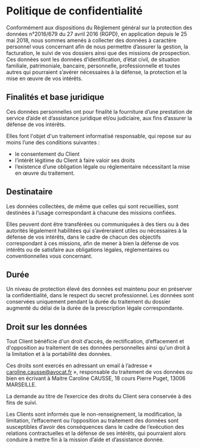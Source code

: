 # Politique de confidentialité

Conformément aux dispositions du Règlement général sur la protection des données n°2016/679 du 27 avril 2016 (RGPD), en application depuis le 25 mai 2018, nous sommes amenés à collecter des données à caractère personnel vous concernant afin de nous permettre d’assurer la gestion, la facturation, le suivi de vos dossiers ainsi que des missions de prospection. Ces données sont les données d’identification, d’état civil, de situation familiale, patrimoniale, bancaire, personnelle, professionnelle et toutes autres qui pourraient s’avérer nécessaires à la défense, la protection et la mise en œuvre de vos intérêts.

## Finalités et base juridique

Ces données personnelles ont pour finalité la fourniture d’une prestation de service d’aide et d’assistance juridique et/ou judiciaire, aux fins d’assurer la défense de vos intérêts.

Elles font l'objet d'un traitement informatisé responsable, qui repose sur au moins l’une des conditions suivantes :

* le consentement du Client
* l’intérêt légitime du Client à faire valoir ses droits
* l’existence d’une obligation légale ou réglementaire nécessitant la mise en œuvre du traitement.

## Destinataire

Les données collectées, de même que celles qui sont recueillies, sont destinées à l’usage correspondant à chacune des missions confiées.

Elles peuvent dont être transférées ou communiquées à des tiers ou à des autorités légalement habilitées qui s’avéreraient utiles ou nécessaires à la défense de vos intérêts, dans le cadre de chacun des objectifs correspondant à ces missions,  afin de mener à bien la défense de vos intérêts ou de satisfaire aux obligations légales, réglementaires ou conventionnelles  vous concernant.

## Durée

Un niveau de protection élevé des données est maintenu pour en préserver la confidentialité, dans le respect du secret professionnel. Les données sont conservées uniquement pendant la durée du traitement du dossier augmenté du délai de la durée de la prescription légale correspondante.

## Droit sur les données

Tout Client bénéficie d'un droit d’accès, de rectification, d’effacement et d'opposition au traitement de ses données personnelles ainsi qu'un droit à la limitation et à la portabilité des données.

Ces droits sont exercés en adressant un email à l’adresse « caroline.causse@avocat.fr », responsable du traitement de vos données ou bien en écrivant à Maitre Caroline CAUSSE, 18 cours Pierre Puget, 13006 MARSEILLE.

La demande au titre de l’exercice des droits du Client sera conservée à des fins de suivi.

Les Clients  sont informés que le non-renseignement, la modification, la limitation, l’effacement ou l’opposition au traitement des données sont susceptibles d’avoir des conséquences dans le cadre de l’exécution des relations contractuelles et la défense de ses intérêts, qui pourraient alors conduire à mettre fin à la mission d’aide et d’assistance donnée.